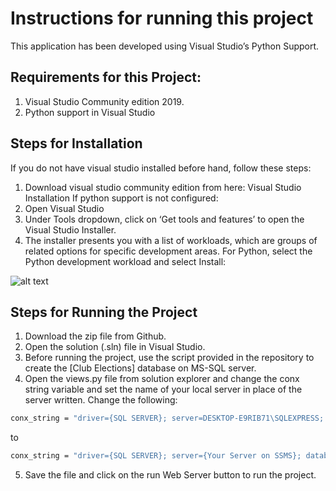 # Instructions for running this project
This application has been developed using Visual Studio’s Python Support.
## Requirements for this Project:
1. Visual Studio Community edition 2019.
2. Python support in Visual Studio
## Steps for Installation
If you do not have visual studio installed before hand, follow these steps:
1.	Download visual studio community edition from here: Visual Studio Installation
If python support is not configured:
1. Open Visual Studio
2. Under Tools dropdown, click on ‘Get tools and features’ to open the Visual Studio Installer.
3. The installer presents you with a list of workloads, which are groups of related options for specific development areas. For Python, select the Python development workload and select Install:

![alt text](https://github.com/Fizza-Rubab/ClubElectionPortal/blob/master/Python%20Requirements.png)

 
## Steps for Running the Project
1. Download the zip file from Github.
2. Open the solution (.sln) file in Visual Studio.
3. Before running the project, use the script provided in the repository to create the [Club Elections] database on MS-SQL server.
4. Open the views.py file from solution explorer and change the conx string variable and set the name of your local server in place of the server written. Change the following:

```bash
conx_string = "driver={SQL SERVER}; server=DESKTOP-E9RIB71\SQLEXPRESS; database=Club Elections; trusted_connection=YES;"
```
to
```bash
conx_string = "driver={SQL SERVER}; server={Your Server on SSMS}; database=Club Elections; trusted_connection=YES;"
```
5. Save the file and click on the run Web Server button to run the project.
